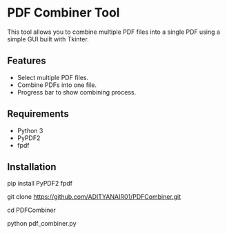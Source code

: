 # PDF Combiner Tool

This tool allows you to combine multiple PDF files into a single PDF using a simple GUI built with Tkinter.

## Features

- Select multiple PDF files.
- Combine PDFs into one file.
- Progress bar to show combining process.

## Requirements

- Python 3
- PyPDF2
- fpdf

## Installation

pip install PyPDF2 fpdf

git clone https://github.com/ADITYANAIR01/PDFCombiner.git

cd PDFCombiner

python pdf_combiner.py